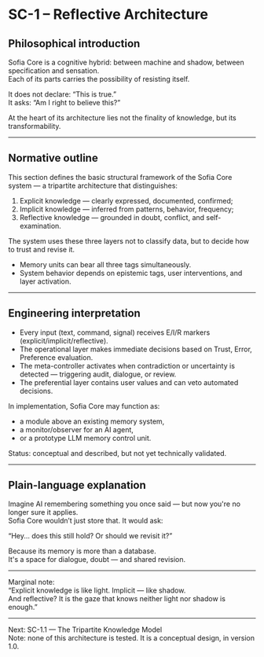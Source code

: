 # SC-1 – Reflective Architecture

## Philosophical introduction

Sofia Core is a cognitive hybrid: between machine and shadow, between specification and sensation.  
Each of its parts carries the possibility of resisting itself.

It does not declare: “This is true.”  
It asks: “Am I right to believe this?”

At the heart of its architecture lies not the finality of knowledge, but its transformability.

---

## Normative outline

This section defines the basic structural framework of the Sofia Core system — a tripartite architecture that distinguishes:

1. Explicit knowledge — clearly expressed, documented, confirmed;
2. Implicit knowledge — inferred from patterns, behavior, frequency;
3. Reflective knowledge — grounded in doubt, conflict, and self-examination.

The system uses these three layers not to classify data, but to decide how to trust and revise it.

- Memory units can bear all three tags simultaneously.
- System behavior depends on epistemic tags, user interventions, and layer activation.

---

## Engineering interpretation

- Every input (text, command, signal) receives E/I/R markers (explicit/implicit/reflective).
- The operational layer makes immediate decisions based on Trust, Error, Preference evaluation.
- The meta-controller activates when contradiction or uncertainty is detected — triggering audit, dialogue, or review.
- The preferential layer contains user values and can veto automated decisions.

In implementation, Sofia Core may function as:
- a module above an existing memory system,
- a monitor/observer for an AI agent,
- or a prototype LLM memory control unit.

Status: conceptual and described, but not yet technically validated.

---

## Plain-language explanation

Imagine AI remembering something you once said — but now you're no longer sure it applies.  
Sofia Core wouldn’t just store that. It would ask:

“Hey... does this still hold? Or should we revisit it?”

Because its memory is more than a database.  
It's a space for dialogue, doubt — and shared revision.

---

Marginal note:  
“Explicit knowledge is like light. Implicit — like shadow.  
And reflective? It is the gaze that knows neither light nor shadow is enough.”

---

Next: SC-1.1 — The Tripartite Knowledge Model  
Note: none of this architecture is tested. It is a conceptual design, in version 1.0.

